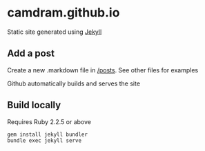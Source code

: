 # camdram.github.io

Static site generated using [Jekyll](https://jekyllrb.com/)

## Add a post
Create a new .markdown file in [/posts](/camdram/camdram.github.io/tree/master/_posts). See other files for examples

Github automatically builds and serves the site

## Build locally
Requires Ruby 2.2.5 or above
```
gem install jekyll bundler
bundle exec jekyll serve
```
